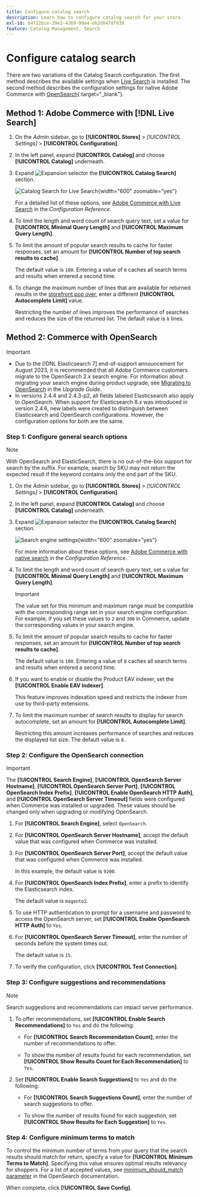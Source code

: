 ```yaml
---
title: Configure catalog search
description: Learn how to configure catalog search for your store.
exl-id: b4f22bce-39e2-4269-99a4-eb2d647df939
feature: Catalog Management, Search
---
```

# Configure catalog search

There are two variations of the Catalog Search configuration. The first method describes the available settings when [Live Search](https://experienceleague.adobe.com/docs/commerce-merchant-services/live-search/overview.html) is installed. The second method describes the configuration settings for native Adobe Commerce with [OpenSearch](https://experienceleague.adobe.com/docs/commerce-operations/installation-guide/prerequisites/search-engine/overview.html){:target="_blank"}.

## Method 1: Adobe Commerce with [!DNL Live Search]

1. On the _Admin_ sidebar, go to **[!UICONTROL Stores]** > _[!UICONTROL Settings]_ > **[!UICONTROL Configuration]**.

1. In the left panel, expand **[!UICONTROL Catalog]** and choose **[!UICONTROL Catalog]** underneath.

1. Expand ![Expansion selector](../assets/icon-display-expand.png) the **[!UICONTROL Catalog Search]** section.

   ![Catalog Search for Live Search](../configuration-reference/catalog/assets/catalog-search-live-search.png){width="600" zoomable="yes"}
   
   For a detailed list of these options, see [Adobe Commerce with Live Search](../configuration-reference/catalog/catalog.md#adobe-commerce-with-live-search) in the _Configuration Reference_.

1. To limit the length and word count of search query text, set a value for **[!UICONTROL Minimal Query Length]** and **[!UICONTROL Maximum Query Length]**.

1. To limit the amount of popular search results to cache for faster responses, set an amount for **[!UICONTROL Number of top search results to cache]**.

   The default value is `100`. Entering a value of `0` caches all search terms and results when entered a second time.

1. To change the maximum number of lines that are available for returned results in the [storefront pop over](https://experienceleague.adobe.com/docs/commerce-merchant-services/live-search/live-search-storefront/quick-tour.html), enter a different **[!UICONTROL Autocomplete Limit]** value.

   Restricting the number of lines improves the performance of searches and reduces the size of the returned list. The default value is `8` lines.

## Method 2: Commerce with OpenSearch

>[!IMPORTANT]
>
>- Due to the [!DNL Elasticsearch 7] end-of-support announcement for August 2023, it is recommended that all Adobe Commerce customers migrate to the OpenSearch 2.x search engine. For information about migrating your search engine during product upgrade, see [Migrating to OpenSearch](https://experienceleague.adobe.com/docs/commerce-operations/upgrade-guide/prepare/opensearch-migration.html) in the _Upgrade Guide_.
>- In versions 2.4.4 and 2.4.3-p2, all fields labeled Elasticsearch also apply to OpenSearch. When support for Elasticsearch 8.x was introduced in version 2.4.6, new labels were created to distinguish between Elasticsearch and OpenSearch configurations. However, the configuration options for both are the same.

### Step 1: Configure general search options

>[!NOTE]
>
>With OpenSearch and ElasticSearch, there is no out-of-the-box support for search by the suffix. For example, search by SKU may not return the expected result if the keyword contains only the end part of the SKU.

1. On the _Admin_ sidebar, go to **[!UICONTROL Stores]** > _[!UICONTROL Settings]_ > **[!UICONTROL Configuration]**.

1. In the left panel, expand **[!UICONTROL Catalog]** and choose **[!UICONTROL Catalog]** underneath.

1. Expand ![Expansion selector](../assets/icon-display-expand.png) the **[!UICONTROL Catalog Search]** section.

   ![Search engine settings](../configuration-reference/catalog/assets/catalog-search-opensearch.png){width="600" zoomable="yes"}
   
   For more information about these options, see [Adobe Commerce with native search](../configuration-reference/catalog/catalog.md#adobe-commerce-with-native-search) in the _Configuration Reference_.

1. To limit the length and word count of search query text, set a value for **[!UICONTROL Minimal Query Length]** and **[!UICONTROL Maximum Query Length]**.

   >[!IMPORTANT]
   >
   >The value set for this minimum and maximum range must be compatible with the corresponding range set in your search engine configuration. For example, if you set these values to `2` and `300` in Commerce, update the corresponding values in your search engine.

1. To limit the amount of popular search results to cache for faster responses, set an amount for **[!UICONTROL Number of top search results to cache]**.

   The default value is `100`. Entering a value of `0` caches all search terms and results when entered a second time.

1. If you want to enable or disable the Product EAV indexer, set the **[!UICONTROL Enable EAV Indexer]**.

   This feature improves indexation speed and restricts the indexer from use by third-party extensions.

1. To limit the maximum number of search results to display for search autocomplete, set an amount for **[!UICONTROL Autocomplete Limit]**.

   Restricting this amount increases performance of searches and reduces the displayed list size. The default value is `8`.

### Step 2: Configure the OpenSearch connection

>[!IMPORTANT]
>
>The **[!UICONTROL Search Engine]**, **[!UICONTROL OpenSearch Server Hostname]**, **[!UICONTROL OpenSearch Server Port]**, **[!UICONTROL OpenSearch Index Prefix]**, **[!UICONTROL Enable OpenSearch HTTP Auth]**, and **[!UICONTROL OpenSearch Server Timeout]** fields were configured when Commerce was installed or upgraded. These values should be changed only when upgrading or modifying OpenSearch.

1. For **[!UICONTROL Search Engine]**, select `OpenSearch`.

1. For **[!UICONTROL OpenSearch Server Hostname]**, accept the default value that was configured when Commerce was installed.

1. For **[!UICONTROL OpenSearch Server Port]**, accept the default value that was configured when Commerce was installed.

   In this example, the default value is `9200`.

1. For **[!UICONTROL OpenSearch Index Prefix]**, enter a prefix to identify the Elasticsearch index.

   The default value is `magento2`.

1. To use HTTP authentication to prompt for a username and password to access the OpenSearch server, set **[!UICONTROL Enable OpenSearch HTTP Auth]** to `Yes`.

1. For **[!UICONTROL OpenSearch Server Timeout]**, enter the number of seconds before the system times out.

   The default value is `15`.

1. To verify the configuration, click **[!UICONTROL Test Connection]**.

### Step 3: Configure suggestions and recommendations

>[!NOTE]
>
>Search suggestions and recommendations can impact server performance.

1. To offer recommendations, set **[!UICONTROL Enable Search Recommendations]** to `Yes` and do the following:

   - For **[!UICONTROL Search Recommendation Count]**, enter the number of recommendations to offer.

   - To show the number of results found for each recommendation, set **[!UICONTROL Show Results Count for Each Recommendation]** to `Yes`.

1. Set **[!UICONTROL Enable Search Suggestions]** to `Yes` and do the following:

   - For **[!UICONTROL Search Suggestions Count]**, enter the number of search suggestions to offer.

   - To show the number of results found for each suggestion, set **[!UICONTROL Show Results for Each Suggestion]** to `Yes`.

### Step 4: Configure minimum terms to match

To control the minimum number of terms from your query that the search results should match for return, specify a value for **[!UICONTROL Minimum Terms to Match]**. Specifying this value ensures optimal results relevancy for shoppers. For a list of accepted values, see [minimum_should_match parameter](https://opensearch.org/docs/latest/query-dsl/minimum-should-match/) in the OpenSearch documentation.

When complete, click **[!UICONTROL Save Config]**.
